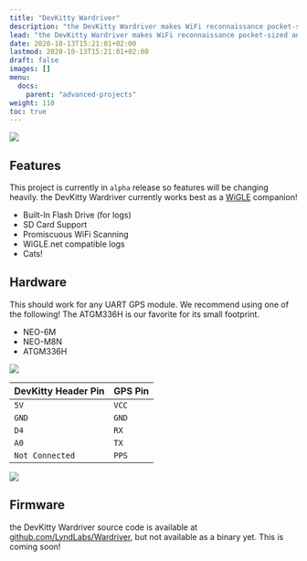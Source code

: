 ```yaml
---
title: "DevKitty Wardriver"
description: "the DevKitty Wardriver makes WiFi reconnaissance pocket-sized and cat-themed!"
lead: "the DevKitty Wardriver makes WiFi reconnaissance pocket-sized and cat-themed!"
date: 2020-10-13T15:21:01+02:00
lastmod: 2020-10-13T15:21:01+02:00
draft: false
images: []
menu:
  docs:
    parent: "advanced-projects"
weight: 110
toc: true
---
```

![](/images/wardriver/devkitty-wardriver-wide.JPG)

## Features
This project is currently in `alpha` release so features will be changing heavily.  the DevKitty Wardriver currently works best as a [WiGLE](https://wigle.net) companion!

- Built-In Flash Drive (for logs)
- SD Card Support
- Promiscuous WiFi Scanning
- WiGLE.net compatible logs
- Cats!

## Hardware
This should work for any UART GPS module.  We recommend using one of the following!  The ATGM336H is our favorite for its small footprint.
- NEO-6M 
- NEO-M8N
- ATGM336H

![](/images/wardriver/wiring-back.JPG)

|DevKitty Header Pin|GPS Pin|
|---|---|
|`5V`|`VCC`|
|`GND`|`GND`|
|`D4`|`RX`|
|`A0`|`TX`|
|`Not Connected`|`PPS`|

![](/images/wardriver/wiring.JPG)

## Firmware
the DevKitty Wardriver source code is available at [github.com/LyndLabs/Wardriver](https://github.com/LyndLabs/Wardriver), but not available as a binary yet.  This is coming soon!